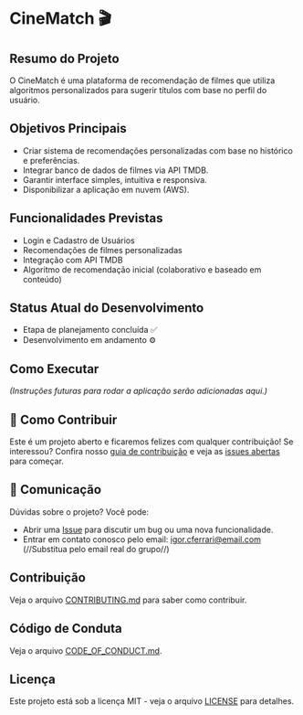 # CineMatch 🎬

## Resumo do Projeto
O CineMatch é uma plataforma de recomendação de filmes que utiliza algoritmos personalizados para sugerir títulos com base no perfil do usuário.

## Objetivos Principais
- Criar sistema de recomendações personalizadas com base no histórico e preferências.
- Integrar banco de dados de filmes via API TMDB.
- Garantir interface simples, intuitiva e responsiva.
- Disponibilizar a aplicação em nuvem (AWS).

## Funcionalidades Previstas
- Login e Cadastro de Usuários
- Recomendações de filmes personalizadas
- Integração com API TMDB
- Algoritmo de recomendação inicial (colaborativo e baseado em conteúdo)

## Status Atual do Desenvolvimento
- Etapa de planejamento concluída ✅
- Desenvolvimento em andamento ⚙️

## Como Executar
*(Instruções futuras para rodar a aplicação serão adicionadas aqui.)*

## 🤝 Como Contribuir

Este é um projeto aberto e ficaremos felizes com qualquer contribuição! Se interessou? Confira nosso [guia de contribuição](CONTRIBUTING.md) e veja as [issues abertas](https://github.com/IgorCorreaFerrari/Projeto-CineMatch/issues) para começar.

## 💬 Comunicação

Dúvidas sobre o projeto? Você pode:
- Abrir uma [Issue](https://github.com/IgorCorreaFerrari/Projeto-CineMatch/issues) para discutir um bug ou uma nova funcionalidade.
- Entrar em contato conosco pelo email: [igor.cferrari@email.com](mailto:igor.cferrari@email.com) (//Substitua pelo email real do grupo//)

## Contribuição
Veja o arquivo [CONTRIBUTING.md](CONTRIBUTING.md) para saber como contribuir.

## Código de Conduta
Veja o arquivo [CODE_OF_CONDUCT.md](CODE_OF_CONDUCT.md).

## Licença
Este projeto está sob a licença MIT - veja o arquivo [LICENSE](LICENSE) para detalhes.
